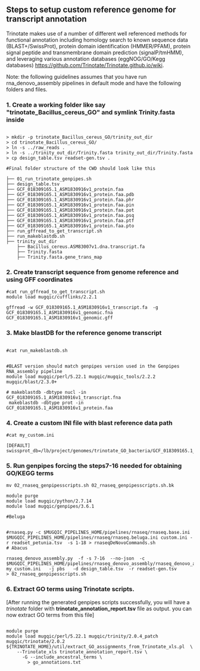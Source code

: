 

## Steps to setup custom reference genome for transcript annotation

Trinotate makes use of a number of different well referenced methods for functional annotation including homology search to known sequence data (BLAST+/SwissProt), protein domain identification (HMMER/PFAM), protein signal peptide and transmembrane domain prediction (signalP/tmHMM), and leveraging various annotation databases (eggNOG/GO/Kegg databases) <https://github.com/Trinotate/Trinotate.github.io/wiki>.


Note: the following guidelines assumes that you have run rna_denovo_assembly pipelines in default mode and have the following folders  and files.

### 1. Create a working folder like say "trinotate_Bacillus_cereus_GO" and symlink Trinity.fasta inside

```{r foldersetup, eval=F}

> mkdir -p trinotate_Bacillus_cereus_GO/trinity_out_dir
> cd trinotate_Bacillus_cereus_GO/
> ln -s ../raw_reads .
> ln -s ../trinity_out_dir/Trinity.fasta trinity_out_dir/Trinity.fasta 
> cp design_table.tsv readset-gen.tsv .

#Final folder structure of the CWD should look like this

├── 01_run_trinotate_genpipes.sh
├── design_table.tsv
├── GCF_018309165.1_ASM1830916v1_protein.faa
├── GCF_018309165.1_ASM1830916v1_protein.faa.pdb
├── GCF_018309165.1_ASM1830916v1_protein.faa.phr
├── GCF_018309165.1_ASM1830916v1_protein.faa.pin
├── GCF_018309165.1_ASM1830916v1_protein.faa.pot
├── GCF_018309165.1_ASM1830916v1_protein.faa.psq
├── GCF_018309165.1_ASM1830916v1_protein.faa.ptf
├── GCF_018309165.1_ASM1830916v1_protein.faa.pto
├── run_gffread_to_get_transcript.sh
├── run_makeblastdb.sh
├── trinity_out_dir
    ├── Bacillus_cereus.ASM83007v1.dna.transcript.fa
    ├── Trinity.fasta
    ├── Trinity.fasta.gene_trans_map

```

### 2. Create transcript sequence from genome reference and using GFF coordinates

```{r gffread, eval=F}
#cat run_gffread_to_get_transcript.sh
module load mugqic/cufflinks/2.2.1

gffread -w GCF_018309165.1_ASM1830916v1_transcript.fa  -g GCF_018309165.1_ASM1830916v1_genomic.fna GCF_018309165.1_ASM1830916v1_genomic.gff
```


### 3. Make blastDB for the reference genome transcript

```{r makeblastDB, eval=FALSE}

#cat run_makeblastdb.sh


#BLAST version should match genpipes version used in the Genpipes RNA_assembly pipeline
module load mugqic/perl/5.22.1 mugqic/mugqic_tools/2.2.2 mugqic/blast/2.3.0+
  
# makeblastdb -dbtype nucl -in  GCF_018309165.1_ASM1830916v1_transcript.fna
 makeblastdb -dbtype prot -in  GCF_018309165.1_ASM1830916v1_protein.faa
```

### 4. Create a custom INI file with blast reference data path

```{r makeINI, eval=FALSE}
#cat my_custom.ini

[DEFAULT]
swissprot_db=/lb/project/genomes/trinotate_GO_bacteria/GCF_018309165.1_ASM1830916v1_protein.faa

```


### 5. Run genpipes forcing the steps7-16 needed for obtaining GO/KEGG terms

```{r run, eval=F}
mv 02_rnaseq_genpipesscripts.sh 02_rnaseq_genpipesscripts.sh.bk

module purge
module load mugqic/python/2.7.14
module load mugqic/genpipes/3.6.1

#Beluga


#rnaseq.py -c $MUGQIC_PIPELINES_HOME/pipelines/rnaseq/rnaseq.base.ini $MUGQIC_PIPELINES_HOME/pipelines/rnaseq/rnaseq.beluga.ini custom.ini -r readset_petunia.tsv  -s 1-18 > rnaseqDeNovoCommands.sh
# Abacus

rnaseq_denovo_assembly.py  -f -s 7-16  --no-json  -c $MUGQIC_PIPELINES_HOME/pipelines/rnaseq_denovo_assembly/rnaseq_denovo_assembly.base.ini   my_custom.ini   -j pbs   -d design_table.tsv  -r readset-gen.tsv      > 02_rnaseq_genpipesscripts.sh
```

### 6. Extract GO terms using Trinotate scripts.

[After running the generated genpipes scripts successfully, you will have a *trinotate* folder with **trinotate_annotation_report.tsv** file as output. you can now extract GO terms from this file]


```{r extractGO, eval=F}

module purge
module load mugqic/perl/5.22.1 mugqic/trinity/2.0.4_patch mugqic/trinotate/2.0.2
${TRINOTATE_HOME}/util/extract_GO_assignments_from_Trinotate_xls.pl  \
    --Trinotate_xls trinotate_annotation_report.tsv \
      -G --include_ancestral_terms \
        > go_annotations.txt
```




